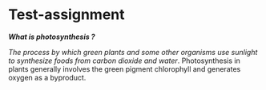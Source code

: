 # Test-assignment

***What is photosynthesis ?***

*The process by which green plants and some other organisms use sunlight to synthesize foods from carbon dioxide and water*. Photosynthesis in plants generally involves the green pigment chlorophyll and generates oxygen as a byproduct.
